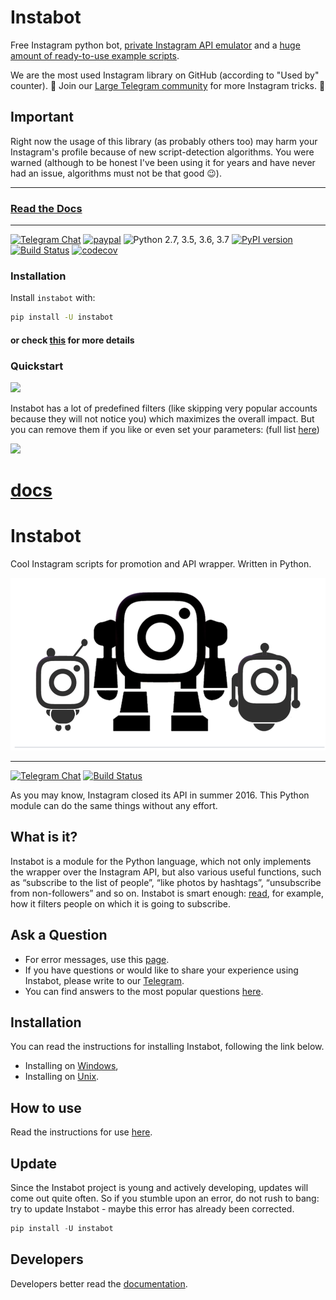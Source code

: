 # Instabot

Free Instagram python bot, [private Instagram API emulator](https://github.com/instagrambot/instabot/tree/master/instabot/api) and a [huge amount of ready-to-use example scripts](https://github.com/instagrambot/instabot/tree/master/examples).

We are the most used Instagram library on GitHub (according to "Used by" counter). 🎉 Join our [Large Telegram community](https://t.me/instabotproject) for more Instagram tricks. 🚀

## Important

Right now the usage of this library (as probably others too) may harm your Instagram's profile because of new script-detection algorithms. You were warned (although to be honest I've been using it for years and have never had an issue, algorithms must not be that good 😉).

---

### [Read the Docs](https://github.com/MessiDaGod/instabot-master/tree/master/docs/en)
---

[![Telegram Chat](https://img.shields.io/badge/chat%20on-Telegram-blue.svg)](https://t.me/instabotproject)
[![paypal](https://img.shields.io/badge/Donate-PayPal-green.svg)](https://paypal.me/okhlopkov/10)
![Python 2.7, 3.5, 3.6, 3.7](https://img.shields.io/badge/python-2.7%2C%203.5%2C%203.6%2C%203.7-blue.svg)
[![PyPI version](https://badge.fury.io/py/instabot.svg)](https://badge.fury.io/py/instabot)
[![Build Status](https://travis-ci.org/instagrambot/instabot.svg?branch=master)](https://travis-ci.org/instagrambot/instabot)
[![codecov](https://codecov.io/gh/instagrambot/instabot/branch/master/graph/badge.svg)](https://codecov.io/gh/instagrambot/instabot)

### Installation

Install `instabot` with:

``` bash
pip install -U instabot
```

#### or check [this](https://instagrambot.github.io/docs/en/#installation) for more details

### Quickstart

<img src="https://user-images.githubusercontent.com/5613295/62396780-b6441c80-b57c-11e9-89b0-931c159f0cab.png" width="400">

Instabot has a lot of predefined filters (like skipping very popular accounts because they will not notice you) which maximizes the overall impact. But you can remove them if you like or even set your parameters: (full list [here](https://github.com/instagrambot/instabot/blob/master/instabot/bot/bot.py#L86))

<img src="https://user-images.githubusercontent.com/5613295/62396777-b5ab8600-b57c-11e9-90a7-56b7294a9a6a.png" width="400">

<div class="container-lg px-3 my-5 markdown-body">

# [docs](https://github.com/MessiDaGod/instabot-master/tree/master/docs/en/)

# Instabot

Cool Instagram scripts for promotion and API wrapper. Written in Python.

![Instabot is better than other open-source bots!](/img/instabot_3_bots.png)

* * *

[![Telegram Chat](https://img.shields.io/badge/chat%20on-Telegram-blue.svg)](https://t.me/joinchat/AAAAAEHxHAtKhKo4X4r7xg) [![Build Status](https://travis-ci.org/instagrambot/instabot.svg?branch=master)](https://travis-ci.org/instagrambot/instabot)

As you may know, Instagram closed its API in summer 2016\. This Python module can do the same things without any effort.

## What is it?

Instabot is a module for the Python language, which not only implements the wrapper over the Instagram API, but also various useful functions, such as “subscribe to the list of people”, “like photos by hashtags”, “unsubscribe from non-followers” and so on. Instabot is smart enough: [read](/docs/en/Filtration.html), for example, how it filters people on which it is going to subscribe.

## Ask a Question

*   For error messages, use this [page](https://github.com/instagrambot/instabot/issues).
*   If you have questions or would like to share your experience using Instabot, please write to our [Telegram](https://t.me/instabotproject).
*   You can find answers to the most popular questions [here](/docs/en/FAQ.html).

## Installation

You can read the instructions for installing Instabot, following the link below.

*   Installing on [Windows](/docs/en/Installation_on_Windows.html),
*   Installing on [Unix](/docs/en/Installation_on_Unix.html).

## How to use

Read the instructions for use [here](/docs/en/How_to_use.html).

## Update

Since the Instabot project is young and actively developing, updates will come out quite often. So if you stumble upon an error, do not rush to bang: try to update Instabot - maybe this error has already been corrected.

``` Python
pip install -U instabot
```

## Developers

Developers better read the [documentation](/docs/en/For_developers.html).

</div>

<script>anchors.add();</script>